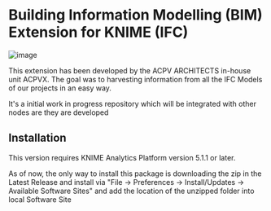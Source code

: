 # Building Information Modelling (BIM) Extension for KNIME (IFC)

  
![image](https://github.com/acpvarchitects/CVP.App.Knime.BIM/assets/26569178/f3c38376-4329-4d02-94d6-4d91beb9969f)



This extension has been developed by the ACPV ARCHITECTS in-house unit ACPVX. The goal was to harvesting information from all the IFC Models of our projects in an easy way.

It's a initial work in progress repository which will be integrated with other nodes are they are developed

## Installation

This version requires KNIME Analytics Platform version 5.1.1 or later.

As of now, the only way to install this package is downloading the zip in the Latest Release and install via "File -> Preferences -> Install/Updates -> Available Software Sites" and add the location of the unzipped folder into local Software Site


